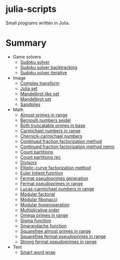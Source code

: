 # julia-scripts

Small programs written in Julia.

# Summary

* Game solvers
    * [Sudoku solver](./Game%20solvers/sudoku_solver.jl)
    * [Sudoku solver backtracking](./Game%20solvers/sudoku_solver_backtracking.jl)
    * [Sudoku solver iterative](./Game%20solvers/sudoku_solver_iterative.jl)
* Image
    * [Complex transform](./Image/complex_transform.jl)
    * [Julia set](./Image/julia_set.jl)
    * [Mandelbrot like set](./Image/mandelbrot_like_set.jl)
    * [Mandelbrot set](./Image/mandelbrot_set.jl)
    * [Sandpiles](./Image/sandpiles.jl)
* Math
    * [Almost primes in range](./Math/almost_primes_in_range.jl)
    * [Bernoulli numbers seidel](./Math/bernoulli_numbers_seidel.jl)
    * [Both truncatable primes in base](./Math/both_truncatable_primes_in_base.jl)
    * [Carmichael numbers in range](./Math/carmichael_numbers_in_range.jl)
    * [Chernick-carmichael numbers](./Math/chernick-carmichael_numbers.jl)
    * [Continued fraction factorization method](./Math/continued_fraction_factorization_method.jl)
    * [Continued fraction factorization method nemo](./Math/continued_fraction_factorization_method_nemo.jl)
    * [Count partitions](./Math/count_partitions.jl)
    * [Count partitions rec](./Math/count_partitions_rec.jl)
    * [Divisors](./Math/divisors.jl)
    * [Elliptic-curve factorization method](./Math/elliptic-curve_factorization_method.jl)
    * [Euler totient function](./Math/euler_totient_function.jl)
    * [Fermat pseudoprimes generation](./Math/fermat_pseudoprimes_generation.jl)
    * [Fermat pseudoprimes in range](./Math/fermat_pseudoprimes_in_range.jl)
    * [Lucas-carmichael numbers in range](./Math/lucas-carmichael_numbers_in_range.jl)
    * [Modular factorial](./Math/modular_factorial.jl)
    * [Modular fibonacci](./Math/modular_fibonacci.jl)
    * [Modular hyperoperation](./Math/modular_hyperoperation.jl)
    * [Multiplicative order](./Math/multiplicative_order.jl)
    * [Omega primes in range](./Math/omega_primes_in_range.jl)
    * [Sigma function](./Math/sigma_function.jl)
    * [Smarandache function](./Math/smarandache_function.jl)
    * [Squarefree almost primes in range](./Math/squarefree_almost_primes_in_range.jl)
    * [Squarefree fermat pseudoprimes in range](./Math/squarefree_fermat_pseudoprimes_in_range.jl)
    * [Strong fermat pseudoprimes in range](./Math/strong_fermat_pseudoprimes_in_range.jl)
* Text
    * [Smart word wrap](./Text/smart_word_wrap.jl)
